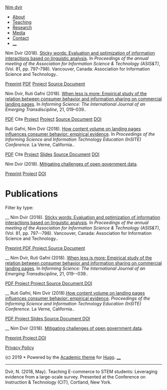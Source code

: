 [Nim dvir][0]

* [About
][1]
* [Teaching
][2]
* [Research
][3]
* [Media
][4]
* [Contact
][5]
* [__][6]

Nim Dvir  (2018).  [Sticky words: Evaluation and optimization of information interactions based on linguistic analysis](https://nimdvir.github.io/~nd115232/public/publication/sticky_asist/). In  _Proceedings of the annual meeting of the Association for Information Science & Technology (ASIS&T)_, (Vol. 81, pp. 797–798). Vancouver, Canada: Association for Information Science and Technology..

[Preprint](http://arxiv.org/pdf/1512.04133v1) [PDF](https://nimdvir.github.io/~nd115232/public/publication/sticky_asist/sticky_asist.pdf) [Project](https://nimdvir.github.io/~nd115232/public/project/sticky/) [Source Document](https://www.asist.org/wp-content/uploads/2018/12/Final-81st-Annual-Meeting-Proceedings.pdf#page=821)

Nim Dvir, Ruti Gafni  (2018).  [When less is more: Empirical study of the relation between consumer behavior and information sharing on commercial landing pages](https://nimdvir.github.io/~nd115232/public/publication/less-isi/). In  _Informing Science: The International Journal of an Emerging Transdiscipline_, 21, 019–039..

[PDF](https://nimdvir.github.io/~nd115232/public/publication/less-isi/less-isi.pdf) Cite  [Project](https://nimdvir.github.io/~nd115232/public/project/less/) [Project](https://nimdvir.github.io/~nd115232/public/project/content/) [Source Document](https://www.informingscience.org/Publications/4015) [DOI](https://doi.org/10.28945/4015)

Ruti Gafni, Nim Dvir  (2018).  [How content volume on landing pages influences consumer ‎‎behavior: empirical evidence](https://nimdvir.github.io/~nd115232/public/publication/less-insite/). In  _Proceedings of the Informing Science and Information Technology Education (InSITE) Conference._  La Verne, California..

[PDF](https://nimdvir.github.io/~nd115232/public/publication/less-insite/less-insite.pdf) Cite  [Project](https://nimdvir.github.io/~nd115232/public/project/less/) [Slides](https://speakerdeck.com/ndvir/less-is-more-an-empirical-investigation-of-the-relationship-between-amount-of-digital-content-and-user-engagement) [Source Document](https://www.informingscience.org/Publications/4016) [DOI](https://doi.org/10.28945/4016)

Nim Dvir  (2018).  [Mitigating challenges of open government data](https://nimdvir.github.io/~nd115232/public/publication/open-data/).

[Preprint](https://www.preprints.org/manuscript/201712.0182/v4) [Project](https://nimdvir.github.io/~nd115232/public/project/content/) [DOI](https://doi.org/10.20944/preprints201712.0182.v4)

# Publications

Filter by type:

__
Nim Dvir
(2018).
[Sticky words: Evaluation and optimization of information interactions based on linguistic analysis][7].
In _Proceedings of the annual meeting of the Association for Information Science & Technology (ASIS&T)_, (Vol. 81, pp. 797--798). Vancouver, Canada: Association for Information Science and Technology..

[Preprint
][8]
[PDF
][9]
[Project
][10]
[Source Document
][11]

__
Nim Dvir, Ruti Gafni
(2018).
[When less is more: Empirical study of the relation between consumer behavior and information sharing on commercial landing pages][12].
In _Informing Science: The International Journal of an Emerging Transdiscipline_, 21, 019--039..

[PDF
][13]
[Project
][14]
[Project
][15]
[Source Document
][16]
[DOI
][17]

__
Ruti Gafni, Nim Dvir (2018).[How content volume on landing pages influences consumer ‎‎behavior: empirical evidence][18]. _Proceedings of the Informing Science and Information Technology Education (InSITE) Conference._ La Verne, California..

[PDF
][19]
[Project
][14]
[Slides
][20]
[Source Document
][21]
[DOI
][22]

__
Nim Dvir
(2018).
[Mitigating challenges of open government data][23].

[Preprint
][24]
[Project
][15]
[DOI
][25]

[Privacy Policy][26]

(c) 2019 \* 
Powered by the
[Academic theme][27] for
[Hugo][28].
[__][6]

[0]: https://www.albany.edu/~nd115232/public/
[1]: https://www.albany.edu/~nd115232/public/#about
[2]: https://www.albany.edu/~nd115232/public/#teaching
[3]: https://www.albany.edu/~nd115232/public/#publications_selected%20%281%29
[4]: https://www.albany.edu/~nd115232/public/#media
[5]: https://www.albany.edu/~nd115232/public/#contact
[6]: https://www.albany.edu/~nd115232/public/publication/#
[7]: https://www.albany.edu/~nd115232/public/publication/sticky_asist/
[8]: http://arxiv.org/pdf/1512.04133v1
[9]: https://www.albany.edu/~nd115232/public/publication/sticky_asist/sticky_asist.pdf
[10]: https://www.albany.edu/~nd115232/public/project/sticky/
[11]: https://www.asist.org/wp-content/uploads/2018/12/Final-81st-Annual-Meeting-Proceedings.pdf#page=821
[12]: https://www.albany.edu/~nd115232/public/publication/less-isi/
[13]: https://www.albany.edu/~nd115232/public/publication/less-isi/less-isi.pdf
[14]: https://www.albany.edu/~nd115232/public/project/less/
[15]: https://www.albany.edu/~nd115232/public/project/content/
[16]: https://www.informingscience.org/Publications/4015
[17]: https://doi.org/10.28945/4015
[18]: https://www.albany.edu/~nd115232/public/publication/less-insite/
[19]: https://www.albany.edu/~nd115232/public/publication/less-insite/less-insite.pdf
[20]: https://speakerdeck.com/ndvir/less-is-more-an-empirical-investigation-of-the-relationship-between-amount-of-digital-content-and-user-engagement
[21]: https://www.informingscience.org/Publications/4016
[22]: https://doi.org/10.28945/4016
[23]: https://www.albany.edu/~nd115232/public/publication/open-data/
[24]: https://www.preprints.org/manuscript/201712.0182/v4
[25]: https://doi.org/10.20944/preprints201712.0182.v4
[26]: https://www.albany.edu/~nd115232/public/privacy/
[27]: https://sourcethemes.com/academic/
[28]: https://gohugo.io/

----
Dvir, N. (2018, May). Teaching E-commerce to STEM students: Leveraging evidence
from a large-scale survey. Presented at the Conference on Instruction &amp;
Technology (CIT), Cortland, New York.
<!--stackedit_data:
eyJoaXN0b3J5IjpbLTExNzc5NDYwOTQsMjEyNTYxNzYxNSw1Nz
QwMzkzNjhdfQ==
-->